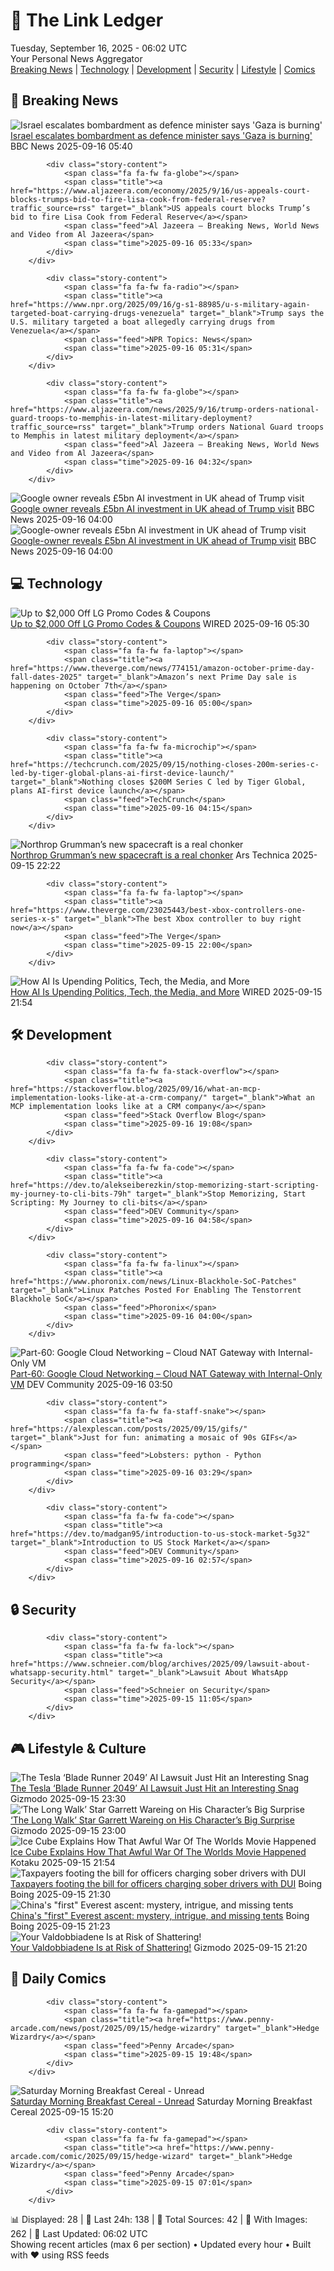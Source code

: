 <!-- Processing 54 RSS feeds at 2025-09-16 06:02:24 UTC -->
<!-- Processing: Saturday Morning Breakfast Cereal -->
<!-- Processing: Dilbert -->
<!-- Processing: Cyanide & Happiness -->
<!-- Processing: Questionable Content -->
<!-- Processing: Girl Genius -->
<!-- Processing: Dinosaur Comics -->
<!-- Processing: BBC World News -->
<!-- Processing: BBC Breaking News -->
<!-- Processing: Al Jazeera Breaking News -->
<!-- Processing: NPR News -->
<!-- Processing: ABC News Breaking -->
<!-- Processing: NBC News Breaking -->
<!-- Processing: TechCrunch -->
<!-- Processing: The Verge -->
<!-- Processing: Ars Technica -->
<!-- Processing: WIRED -->
<!-- Processing: Lobsters Python -->
<!-- Processing: Hacker News -->
<!-- Processing: StackOverflow Blog -->
<!-- Processing: Phoronix Linux News -->
<!-- Processing: It's FOSS -->
<!-- Processing: Ubuntu Blog -->
<!-- Processing: GitHub Blog -->
<!-- Processing: DZone -->
<!-- Processing: Martin Fowler -->
<!-- Processing: Gizmodo -->
<!-- Processing: Boing Boing -->
<!-- Processing: Schneier on Security -->
<!-- Generated 10 new posts out of 28 feeds processed -->
<div class="newspaper-header">
    <h1 class="newspaper-title">📰 The Link Ledger</h1>
    <div class="newspaper-date">Tuesday, September 16, 2025 - 06:02 UTC</div>
    <div class="newspaper-subtitle">Your Personal News Aggregator</div>
</div>

<div class="newspaper-nav">
    <a href="#breaking">Breaking News</a> |
    <a href="#tech">Technology</a> |
    <a href="#dev">Development</a> |
    <a href="#security">Security</a> |
    <a href="#lifestyle">Lifestyle</a> |
    <a href="#webcomics">Comics</a>
</div>

<div class="news-section breaking-news" id="breaking">
<h2 class="section-header">🚨 Breaking News</h2>
<div class="stories-container">
<div class="story">
            <img src="https://ichef.bbci.co.uk/ace/standard/240/cpsprodpb/e9d9/live/c8e5c450-92c1-11f0-84c8-99de564f0440.jpg" alt="Israel escalates bombardment as defence minister says &#x27;Gaza is burning&#x27;" class="story-image" loading="lazy" onerror="this.style.display='none'">
            <div class="story-content">
                <span class="fa fa-fw fa-earth-americas"></span>
                <span class="title"><a href="https://www.bbc.com/news/articles/c749q1245pwo?at_medium=RSS&at_campaign=rss" target="_blank">Israel escalates bombardment as defence minister says &#x27;Gaza is burning&#x27;</a></span>
                <span class="feed">BBC News</span>
                <span class="time">2025-09-16 05:40</span>
            </div>
        </div>
<div class="story">
            
            <div class="story-content">
                <span class="fa fa-fw fa-globe"></span>
                <span class="title"><a href="https://www.aljazeera.com/economy/2025/9/16/us-appeals-court-blocks-trumps-bid-to-fire-lisa-cook-from-federal-reserve?traffic_source=rss" target="_blank">US appeals court blocks Trump’s bid to fire Lisa Cook from Federal Reserve</a></span>
                <span class="feed">Al Jazeera – Breaking News, World News and Video from Al Jazeera</span>
                <span class="time">2025-09-16 05:33</span>
            </div>
        </div>
<div class="story">
            
            <div class="story-content">
                <span class="fa fa-fw fa-radio"></span>
                <span class="title"><a href="https://www.npr.org/2025/09/16/g-s1-88985/u-s-military-again-targeted-boat-carrying-drugs-venezuela" target="_blank">Trump says the U.S. military targeted a boat allegedly carrying drugs from Venezuela</a></span>
                <span class="feed">NPR Topics: News</span>
                <span class="time">2025-09-16 05:31</span>
            </div>
        </div>
<div class="story">
            
            <div class="story-content">
                <span class="fa fa-fw fa-globe"></span>
                <span class="title"><a href="https://www.aljazeera.com/news/2025/9/16/trump-orders-national-guard-troops-to-memphis-in-latest-military-deployment?traffic_source=rss" target="_blank">Trump orders National Guard troops to Memphis in latest military deployment</a></span>
                <span class="feed">Al Jazeera – Breaking News, World News and Video from Al Jazeera</span>
                <span class="time">2025-09-16 04:32</span>
            </div>
        </div>
<div class="story">
            <img src="https://ichef.bbci.co.uk/ace/standard/240/cpsprodpb/389b/live/674d8820-9287-11f0-a951-dbb92f84a2fc.jpg" alt="Google owner reveals £5bn AI investment in UK ahead of Trump visit" class="story-image" loading="lazy" onerror="this.style.display='none'">
            <div class="story-content">
                <span class="fa fa-fw fa-flag"></span>
                <span class="title"><a href="https://www.bbc.com/news/articles/crmek723dz9o?at_medium=RSS&at_campaign=rss" target="_blank">Google owner reveals £5bn AI investment in UK ahead of Trump visit</a></span>
                <span class="feed">BBC News</span>
                <span class="time">2025-09-16 04:00</span>
            </div>
        </div>
<div class="story">
            <img src="https://ichef.bbci.co.uk/ace/standard/240/cpsprodpb/389b/live/674d8820-9287-11f0-a951-dbb92f84a2fc.jpg" alt="Google-owner reveals £5bn AI investment in UK ahead of Trump visit" class="story-image" loading="lazy" onerror="this.style.display='none'">
            <div class="story-content">
                <span class="fa fa-fw fa-flag"></span>
                <span class="title"><a href="https://www.bbc.com/news/articles/crmek723dz9o?at_medium=RSS&at_campaign=rss" target="_blank">Google-owner reveals £5bn AI investment in UK ahead of Trump visit</a></span>
                <span class="feed">BBC News</span>
                <span class="time">2025-09-16 04:00</span>
            </div>
        </div>
</div>
</div>
<div class="news-section tech-news" id="tech">
<h2 class="section-header">💻 Technology</h2>
<div class="stories-container">
<div class="story">
            <img src="https://media.wired.com/photos/67b63b985a505b018b67ed90/master/pass/WIRED-Coupons-R2_17.png" alt="Up to $2,000 Off LG Promo Codes &amp; Coupons" class="story-image" loading="lazy" onerror="this.style.display='none'">
            <div class="story-content">
                <span class="fa fa-fw fa-bolt"></span>
                <span class="title"><a href="https://www.wired.com/story/lg-promo-code/" target="_blank">Up to $2,000 Off LG Promo Codes &amp; Coupons</a></span>
                <span class="feed">WIRED</span>
                <span class="time">2025-09-16 05:30</span>
            </div>
        </div>
<div class="story">
            
            <div class="story-content">
                <span class="fa fa-fw fa-laptop"></span>
                <span class="title"><a href="https://www.theverge.com/news/774151/amazon-october-prime-day-fall-dates-2025" target="_blank">Amazon’s next Prime Day sale is happening on October 7th</a></span>
                <span class="feed">The Verge</span>
                <span class="time">2025-09-16 05:00</span>
            </div>
        </div>
<div class="story">
            
            <div class="story-content">
                <span class="fa fa-fw fa-microchip"></span>
                <span class="title"><a href="https://techcrunch.com/2025/09/15/nothing-closes-200m-series-c-led-by-tiger-global-plans-ai-first-device-launch/" target="_blank">Nothing closes $200M Series C led by Tiger Global, plans AI-first device launch</a></span>
                <span class="feed">TechCrunch</span>
                <span class="time">2025-09-16 04:15</span>
            </div>
        </div>
<div class="story">
            <img src="https://cdn.arstechnica.net/wp-content/uploads/2025/09/ng23encap1-500x500.jpg" alt="Northrop Grumman’s new spacecraft is a real chonker" class="story-image" loading="lazy" onerror="this.style.display='none'">
            <div class="story-content">
                <span class="fa fa-fw fa-cog"></span>
                <span class="title"><a href="https://arstechnica.com/space/2025/09/northrop-grummans-new-spacecraft-is-a-real-chonker/" target="_blank">Northrop Grumman’s new spacecraft is a real chonker</a></span>
                <span class="feed">Ars Technica</span>
                <span class="time">2025-09-15 22:22</span>
            </div>
        </div>
<div class="story">
            
            <div class="story-content">
                <span class="fa fa-fw fa-laptop"></span>
                <span class="title"><a href="https://www.theverge.com/23025443/best-xbox-controllers-one-series-x-s" target="_blank">The best Xbox controller to buy right now</a></span>
                <span class="feed">The Verge</span>
                <span class="time">2025-09-15 22:00</span>
            </div>
        </div>
<div class="story">
            <img src="https://media.wired.com/photos/68c86db22eb1f38f93ca5ecb/master/pass/WIRED-AI-Summit-Roundup-Business-2235586965.jpg" alt="How AI Is Upending Politics, Tech, the Media, and More" class="story-image" loading="lazy" onerror="this.style.display='none'">
            <div class="story-content">
                <span class="fa fa-fw fa-bolt"></span>
                <span class="title"><a href="https://www.wired.com/story/wired-ai-summit-tech-politics-media/" target="_blank">How AI Is Upending Politics, Tech, the Media, and More</a></span>
                <span class="feed">WIRED</span>
                <span class="time">2025-09-15 21:54</span>
            </div>
        </div>
</div>
</div>
<div class="news-section dev-news" id="dev">
<h2 class="section-header">🛠️ Development</h2>
<div class="stories-container">
<div class="story">
            
            <div class="story-content">
                <span class="fa fa-fw fa-stack-overflow"></span>
                <span class="title"><a href="https://stackoverflow.blog/2025/09/16/what-an-mcp-implementation-looks-like-at-a-crm-company/" target="_blank">What an MCP implementation looks like at a CRM company</a></span>
                <span class="feed">Stack Overflow Blog</span>
                <span class="time">2025-09-16 19:08</span>
            </div>
        </div>
<div class="story">
            
            <div class="story-content">
                <span class="fa fa-fw fa-code"></span>
                <span class="title"><a href="https://dev.to/alekseiberezkin/stop-memorizing-start-scripting-my-journey-to-cli-bits-79h" target="_blank">Stop Memorizing, Start Scripting: My Journey to cli-bits</a></span>
                <span class="feed">DEV Community</span>
                <span class="time">2025-09-16 04:58</span>
            </div>
        </div>
<div class="story">
            
            <div class="story-content">
                <span class="fa fa-fw fa-linux"></span>
                <span class="title"><a href="https://www.phoronix.com/news/Linux-Blackhole-SoC-Patches" target="_blank">Linux Patches Posted For Enabling The Tenstorrent Blackhole SoC</a></span>
                <span class="feed">Phoronix</span>
                <span class="time">2025-09-16 04:00</span>
            </div>
        </div>
<div class="story">
            <img src="https://media2.dev.to/dynamic/image/width=800%2Cheight=%2Cfit=scale-down%2Cgravity=auto%2Cformat=auto/https%3A%2F%2Fdev-to-uploads.s3.amazonaws.com%2Fuploads%2Farticles%2Fthocio221d7ag257l3uv.png" alt="Part-60: Google Cloud Networking – Cloud NAT Gateway with Internal-Only VM" class="story-image" loading="lazy" onerror="this.style.display='none'">
            <div class="story-content">
                <span class="fa fa-fw fa-code"></span>
                <span class="title"><a href="https://dev.to/latchudevops/part-60-google-cloud-networking-cloud-nat-gateway-with-internal-only-vm-5c2p" target="_blank">Part-60: Google Cloud Networking – Cloud NAT Gateway with Internal-Only VM</a></span>
                <span class="feed">DEV Community</span>
                <span class="time">2025-09-16 03:50</span>
            </div>
        </div>
<div class="story">
            
            <div class="story-content">
                <span class="fa fa-fw fa-staff-snake"></span>
                <span class="title"><a href="https://alexplescan.com/posts/2025/09/15/gifs/" target="_blank">Just for fun: animating a mosaic of 90s GIFs</a></span>
                <span class="feed">Lobsters: python - Python programming</span>
                <span class="time">2025-09-16 03:29</span>
            </div>
        </div>
<div class="story">
            
            <div class="story-content">
                <span class="fa fa-fw fa-code"></span>
                <span class="title"><a href="https://dev.to/madgan95/introduction-to-us-stock-market-5g32" target="_blank">Introduction to US Stock Market</a></span>
                <span class="feed">DEV Community</span>
                <span class="time">2025-09-16 02:57</span>
            </div>
        </div>
</div>
</div>
<div class="news-section security-news" id="security">
<h2 class="section-header">🔒 Security</h2>
<div class="stories-container">
<div class="story">
            
            <div class="story-content">
                <span class="fa fa-fw fa-lock"></span>
                <span class="title"><a href="https://www.schneier.com/blog/archives/2025/09/lawsuit-about-whatsapp-security.html" target="_blank">Lawsuit About WhatsApp Security</a></span>
                <span class="feed">Schneier on Security</span>
                <span class="time">2025-09-15 11:05</span>
            </div>
        </div>
</div>
</div>
<div class="news-section lifestyle-news" id="lifestyle">
<h2 class="section-header">🎮 Lifestyle & Culture</h2>
<div class="stories-container">
<div class="story">
            <img src="https://gizmodo.com/app/uploads/2025/08/bladerunner2049.jpg" alt="The Tesla ‘Blade Runner 2049’ AI Lawsuit Just Hit an Interesting Snag" class="story-image" loading="lazy" onerror="this.style.display='none'">
            <div class="story-content">
                <span class="fa fa-fw fa-computer"></span>
                <span class="title"><a href="https://gizmodo.com/the-tesla-blade-runner-2049-ai-lawsuit-just-hit-an-interesting-snag-2000659087" target="_blank">The Tesla ‘Blade Runner 2049’ AI Lawsuit Just Hit an Interesting Snag</a></span>
                <span class="feed">Gizmodo</span>
                <span class="time">2025-09-15 23:30</span>
            </div>
        </div>
<div class="story">
            <img src="https://gizmodo.com/app/uploads/2025/09/longwalkkids.jpg" alt="‘The Long Walk’ Star Garrett Wareing on His Character’s Big Surprise" class="story-image" loading="lazy" onerror="this.style.display='none'">
            <div class="story-content">
                <span class="fa fa-fw fa-computer"></span>
                <span class="title"><a href="https://gizmodo.com/long-walker-spoilers-billy-stebbins-garrett-wareing-mark-hamill-2000658947" target="_blank">‘The Long Walk’ Star Garrett Wareing on His Character’s Big Surprise</a></span>
                <span class="feed">Gizmodo</span>
                <span class="time">2025-09-15 23:00</span>
            </div>
        </div>
<div class="story">
            <img src="https://kotaku.com/app/uploads/2025/08/war2.jpg" alt="Ice Cube Explains How That Awful War Of The Worlds Movie Happened" class="story-image" loading="lazy" onerror="this.style.display='none'">
            <div class="story-content">
                <span class="fa fa-fw fa-gamepad"></span>
                <span class="title"><a href="https://kotaku.com/ice-cube-war-of-the-worlds-amazon-awful-worst-movie-kai-cenat-2000625785" target="_blank">Ice Cube Explains How That Awful War Of The Worlds Movie Happened</a></span>
                <span class="feed">Kotaku</span>
                <span class="time">2025-09-15 21:54</span>
            </div>
        </div>
<div class="story">
            <img src="https://i0.wp.com/boingboing.net/wp-content/uploads/2024/12/dui-e1757971791142.jpeg?fit=768%2C513&amp;quality=60&amp;ssl=1" alt="Taxpayers footing the bill for officers charging sober drivers with DUI" class="story-image" loading="lazy" onerror="this.style.display='none'">
            <div class="story-content">
                <span class="fa fa-fw fa-arrow-right"></span>
                <span class="title"><a href="https://boingboing.net/2025/09/15/taxpayers-footing-the-bill-for-officers-charging-sober-drivers-with-dui.html" target="_blank">Taxpayers footing the bill for officers charging sober drivers with DUI</a></span>
                <span class="feed">Boing Boing</span>
                <span class="time">2025-09-15 21:30</span>
            </div>
        </div>
<div class="story">
            <img src="https://i0.wp.com/boingboing.net/wp-content/uploads/2023/06/everest-e1755118144565.jpg?fit=768%2C512&amp;quality=60&amp;ssl=1" alt="China&#x27;s &quot;first&quot; Everest ascent: mystery, intrigue, and missing tents" class="story-image" loading="lazy" onerror="this.style.display='none'">
            <div class="story-content">
                <span class="fa fa-fw fa-arrow-right"></span>
                <span class="title"><a href="https://boingboing.net/2025/09/15/chinas-first-everest-ascent-mystery-intrigue-and-missing-tents.html" target="_blank">China&#x27;s &quot;first&quot; Everest ascent: mystery, intrigue, and missing tents</a></span>
                <span class="feed">Boing Boing</span>
                <span class="time">2025-09-15 21:23</span>
            </div>
        </div>
<div class="story">
            <img src="https://gizmodo.com/app/uploads/2025/09/costco-sign.jpg" alt="Your Valdobbiadene Is at Risk of Shattering!" class="story-image" loading="lazy" onerror="this.style.display='none'">
            <div class="story-content">
                <span class="fa fa-fw fa-computer"></span>
                <span class="title"><a href="https://gizmodo.com/your-valdobbiadene-is-at-risk-of-shattering-2000659020" target="_blank">Your Valdobbiadene Is at Risk of Shattering!</a></span>
                <span class="feed">Gizmodo</span>
                <span class="time">2025-09-15 21:20</span>
            </div>
        </div>
</div>
</div>
<div class="news-section webcomics-section" id="webcomics">
<h2 class="section-header">🎨 Daily Comics</h2>
<div class="stories-container">
<div class="story">
            
            <div class="story-content">
                <span class="fa fa-fw fa-gamepad"></span>
                <span class="title"><a href="https://www.penny-arcade.com/news/post/2025/09/15/hedge-wizardry" target="_blank">Hedge Wizardry</a></span>
                <span class="feed">Penny Arcade</span>
                <span class="time">2025-09-15 19:48</span>
            </div>
        </div>
<div class="story">
            <img src="https://www.smbc-comics.com/comics/1757808993-20250915.png" alt="Saturday Morning Breakfast Cereal - Unread" class="story-image" loading="lazy" onerror="this.style.display='none'">
            <div class="story-content">
                <span class="fa fa-fw fa-smile"></span>
                <span class="title"><a href="https://www.smbc-comics.com/comic/unread" target="_blank">Saturday Morning Breakfast Cereal - Unread</a></span>
                <span class="feed">Saturday Morning Breakfast Cereal</span>
                <span class="time">2025-09-15 15:20</span>
            </div>
        </div>
<div class="story">
            
            <div class="story-content">
                <span class="fa fa-fw fa-gamepad"></span>
                <span class="title"><a href="https://www.penny-arcade.com/comic/2025/09/15/hedge-wizard" target="_blank">Hedge Wizardry</a></span>
                <span class="feed">Penny Arcade</span>
                <span class="time">2025-09-15 07:01</span>
            </div>
        </div>
</div>
</div>

<div class="newspaper-footer">
    <div class="stats">
        📊 Displayed: 28 | 📅 Last 24h: 138 | 📡 Total Sources: 42 | 📸 With Images: 262 |
        🔄 Last Updated: 06:02 UTC
    </div>
    <div class="footer-note">
        Showing recent articles (max 6 per section) • Updated every hour • Built with ❤️ using RSS feeds
    </div>
</div>
